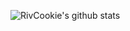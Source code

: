 ![RivCookie's github stats](https://github-readme-stats.vercel.app/api?username=RivCookie&theme=cobalt&hide=stars)
